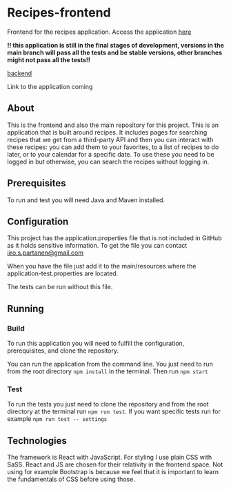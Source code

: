 # Recipes-frontend
Frontend for the recipes application.
Access the application [here](https://recipes-frontend-seven.vercel.app/search)

**!! this application is still in the final stages of development, versions in the main branch will pass all the tests and be stable versions, other branches might not pass all the tests!!**

[backend](https://github.com/nnross/recipes-backend)

Link to the application coming

## About
This is the frontend and also the main repository for this project. This is an application that is built around recipes. It includes pages for searching recipes that we get from a third-party API and then you can interact with these recipes: you can add them to your favorites, to a list of recipes to do later, or to your calendar for a specific date. To use these you need to be logged in but otherwise, you can search the recipes without logging in.

## Prerequisites
To run and test you will need Java and Maven installed.

## Configuration
This project has the application.properties file that is not included in GitHub as it holds sensitive information.
To get the file you can contact iiro.s.partanen@gmail.com

When you have the file just add it to the main/resources where the application-test.properties are located.

The tests can be run without this file.

## Running
### Build
To run this application you will need to fulfill the configuration, prerequisites, and clone the repository.

You can run the application from the command line. You just need to run from the root directory `npm install` in the terminal. Then run `npm start`
### Test
To run the tests you just need to clone the repository and from the root directory at the terminal run `npm run test`. If you want specific tests run for example `npm run test -- settings`

## Technologies
The framework is React with JavaScript. For styling I use plain CSS with SaSS. React and JS are chosen for their relativity in the frontend space. Not using for example Bootstrap is because we feel that it is important to learn the fundamentals of CSS before using those.
